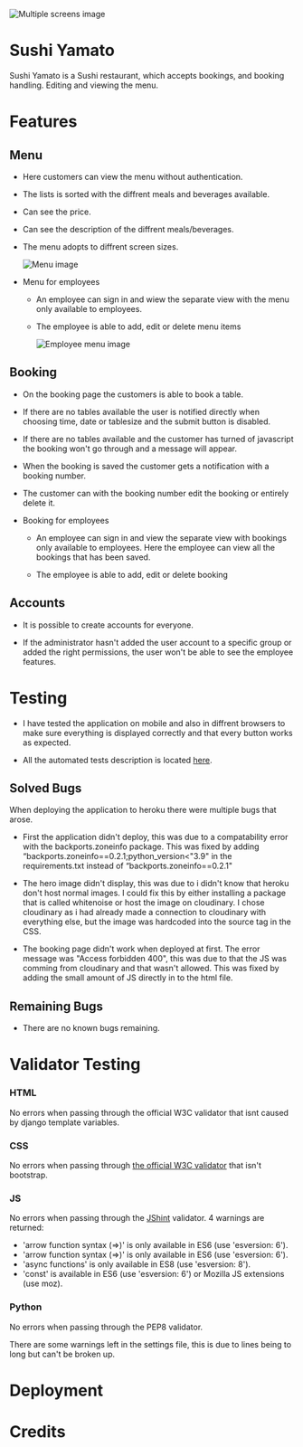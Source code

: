 ![Multiple screens image](assets/readme-images/multiple-screens.png)

# Sushi Yamato

Sushi Yamato is a Sushi restaurant, which accepts bookings, and booking handling. Editing and viewing the menu.

# Features

## Menu

- Here customers can view the menu without authentication.

- The lists is sorted with the diffrent meals and beverages available.

- Can see the price. 

- Can see the description of the diffrent meals/beverages.

- The menu adopts to diffrent screen sizes.

   ![Menu image](assets/readme-images/score-count.png)

- Menu for employees
    
    - An employee can sign in and wiew the separate view with the menu only available to employees.

    - The employee is able to add, edit or delete menu items

      ![Employee menu image](assets/readme-images/score-count.png)

## Booking

- On the booking page the customers is able to book a table. 

- If there are no tables available the user is notified directly when choosing time, date or tablesize and the submit button is disabled.

- If there are no tables available and the customer has turned of javascript the booking won't go through and a message will appear.

- When the booking is saved the customer gets a notification with a booking number.

- The customer can with the booking number edit the booking or entirely delete it.

- Booking for employees

    - An employee can sign in and view the separate view with bookings only available to employees. Here the employee can view all the bookings that has been saved.

    - The employee is able to add, edit or delete booking

## Accounts

- It is possible to create accounts for everyone.

- If the administrator hasn't added the user account to a specific group or added the right permissions, the user won't be able to see the employee features.

# Testing

- I have tested the application on mobile and also in diffrent browsers to make sure everything is displayed correctly and that every button works as expected.

- All the automated tests description is located [here](/README-TESTS.md).


## Solved Bugs

When deploying the application to heroku there were multiple bugs that arose.

- First the application didn't deploy, this was due to a compatability error with the backports.zoneinfo package.
This was fixed by adding “backports.zoneinfo==0.2.1;python_version<"3.9" in the requirements.txt instead of “backports.zoneinfo==0.2.1"

- The hero image didn't display, this was due to i didn't know that heroku don't host normal images. 
I could fix this by either installing a package that is called whitenoise or host the image on cloudinary.
I chose cloudinary as i had already made a connection to cloudinary with everything else, but the image was hardcoded into the source tag in the CSS.

- The booking page didn't work when deployed at first. The error message was "Access forbidden 400", this was due to that the JS was comming from cloudinary and that wasn't allowed. This was fixed by adding the small amount of JS directly in to the html file.

## Remaining Bugs

- There are no known bugs remaining.

# Validator Testing

### **HTML**

No errors when passing through the official W3C validator that isnt caused by django template variables.

### **CSS**

No errors when passing through [the official W3C validator](https://jigsaw.w3.org/css-validator/validator?uri=https%3A%2F%2Fsushi-yamato.herokuapp.com%2F&profile=css3svg&usermedium=all&warning=1&vextwarning=&lang=sv) that isn't bootstrap.

### **JS**

No errors when passing through the [JShint](https://jshint.com/) validator.
4 warnings are returned:
-   'arrow function syntax (=>)' is only available in ES6 (use 'esversion: 6').
-	'arrow function syntax (=>)' is only available in ES6 (use 'esversion: 6').
-	'async functions' is only available in ES8 (use 'esversion: 8').
-	'const' is available in ES6 (use 'esversion: 6') or Mozilla JS extensions (use moz).

### **Python**

No errors when passing through the PEP8 validator.

There are some warnings left in the settings file, this is due to lines being to long but can't be broken up.

# Deployment





# Credits


